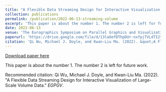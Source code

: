 ```yaml
---
title: "A Flexible Data Streaming Design for Interactive Visualization of Large-Scale Volume Data"
collection: publications
permalink: /publication/2022-06-13-streaming-volume
excerpt: 'This paper is about the number 1. The number 2 is left for future work.'
date: 2022-06-13
venue: 'The Eurographics Symposium on Parallel Graphics and Visualization (EGPGV)'
paperurl: 'https://drive.google.com/file/d/13laOefDThpDUr-nxfpjTVLdTI2tiNpCi/view?usp=sharing'
citation: 'Qi Wu, Michael J. Doyle, and Kwan-Liu Ma. (2022). &quot;A Flexible Data Streaming Design for Interactive Visualization of Large-Scale Volume Data.&quot; <i>EGPGV</i>.'
---
```


<a href='https://drive.google.com/file/d/13laOefDThpDUr-nxfpjTVLdTI2tiNpCi/view?usp=sharing'>Download paper here</a>

This paper is about the number 1. The number 2 is left for future work.

Recommended citation: Qi Wu, Michael J. Doyle, and Kwan-Liu Ma. (2022). "A Flexible Data Streaming Design for Interactive Visualization of Large-Scale Volume Data." <i>EGPGV</i>.